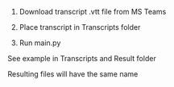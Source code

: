 1. Download transcript .vtt file from MS Teams

2. Place transcript in Transcripts folder

3. Run main.py

See example in Transcripts and Result folder

Resulting files will have the same name